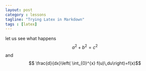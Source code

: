 ```yaml
---
layout: post
category : lessons
tagline: "Trying Latex in Markdown"
tags : [latex]
---
```


<script type="text/javascript"
    src="http://cdn.mathjax.org/mathjax/latest/MathJax.js?config=TeX-AMS-MML_HTMLorMML">
</script>

let us see what happens $$a^2 + b^2 = c^2$$ and 
$$ \frac{d}{dx}\left( \int_{0}^{x} f(u)\,du\right)=f(x)$$
<!--more-->
